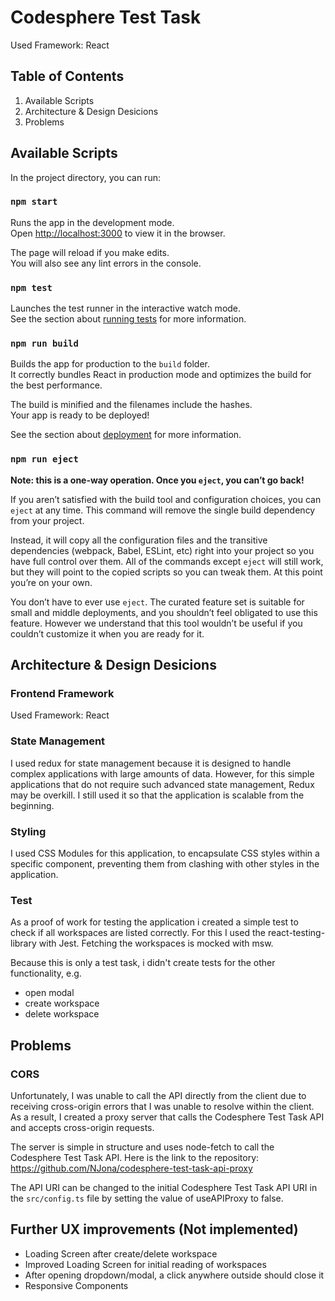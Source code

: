 # Codesphere Test Task

Used Framework: React

## Table of Contents

1. Available Scripts
2. Architecture & Design Desicions
3. Problems

## Available Scripts

In the project directory, you can run:

### `npm start`

Runs the app in the development mode.\
Open [http://localhost:3000](http://localhost:3000) to view it in the browser.

The page will reload if you make edits.\
You will also see any lint errors in the console.

### `npm test`

Launches the test runner in the interactive watch mode.\
See the section about [running tests](https://facebook.github.io/create-react-app/docs/running-tests) for more information.

### `npm run build`

Builds the app for production to the `build` folder.\
It correctly bundles React in production mode and optimizes the build for the best performance.

The build is minified and the filenames include the hashes.\
Your app is ready to be deployed!

See the section about [deployment](https://facebook.github.io/create-react-app/docs/deployment) for more information.

### `npm run eject`

**Note: this is a one-way operation. Once you `eject`, you can’t go back!**

If you aren’t satisfied with the build tool and configuration choices, you can `eject` at any time. This command will remove the single build dependency from your project.

Instead, it will copy all the configuration files and the transitive dependencies (webpack, Babel, ESLint, etc) right into your project so you have full control over them. All of the commands except `eject` will still work, but they will point to the copied scripts so you can tweak them. At this point you’re on your own.

You don’t have to ever use `eject`. The curated feature set is suitable for small and middle deployments, and you shouldn’t feel obligated to use this feature. However we understand that this tool wouldn’t be useful if you couldn’t customize it when you are ready for it.

## Architecture & Design Desicions

### Frontend Framework

Used Framework: React

### State Management

I used redux for state management because it is designed to handle complex applications with large amounts of data. However, for this simple applications that do not require such advanced state management, Redux may be overkill. I still used it so that the application is scalable from the beginning.

### Styling

I used CSS Modules for this application, to encapsulate CSS styles within a specific component, preventing them from clashing with other styles in the application.

### Test

As a proof of work for testing the application i created a simple test to check if all workspaces are listed correctly. For this I used the react-testing-library with Jest. Fetching the workspaces is mocked with msw.

Because this is only a test task, i didn't create tests for the other functionality, e.g.

- open modal
- create workspace
- delete workspace

## Problems

### CORS

Unfortunately, I was unable to call the API directly from the client due to receiving cross-origin errors that I was unable to resolve within the client. As a result, I created a proxy server that calls the Codesphere Test Task API and accepts cross-origin requests.

The server is simple in structure and uses node-fetch to call the Codesphere Test Task API. Here is the link to the repository: https://github.com/NJona/codesphere-test-task-api-proxy

The API URI can be changed to the initial Codesphere Test Task API URI in the `src/config.ts` file by setting the value of useAPIProxy to false.

## Further UX improvements (Not implemented)

- Loading Screen after create/delete workspace
- Improved Loading Screen for initial reading of workspaces
- After opening dropdown/modal, a click anywhere outside should close it
- Responsive Components
